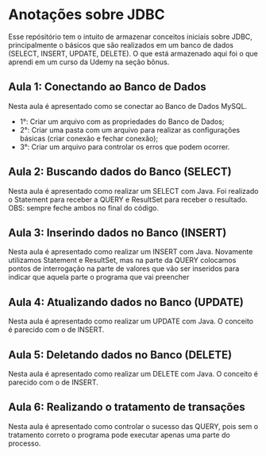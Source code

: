 # Anotações sobre JDBC

<p> Esse repósitório tem o intuito de armazenar conceitos iniciais sobre JDBC, principalmente o básicos que são realizados em um banco de dados (SELECT, INSERT, UPDATE, DELETE). O que está armazenado aqui foi o que aprendi em um curso da Udemy na seção bônus.</p>

## Aula 1: Conectando ao Banco de Dados

<p>Nesta aula é apresentado como se conectar ao Banco de Dados MySQL.</p>

- 1°: Criar um arquivo com as propriedades do Banco de Dados;
- 2°: Criar uma pasta com um arquivo para realizar as configurações básicas (criar conexão e fechar conexão);
- 3°: Criar um arquivo para controlar os erros que podem ocorrer. 

## Aula 2: Buscando dados do Banco (SELECT)

<p>Nesta aula é apresentado como realizar um SELECT com Java. Foi realizado o Statement para receber a QUERY e ResultSet para receber o 
resultado. OBS: sempre feche ambos no final do código.</p>


## Aula 3: Inserindo dados no Banco (INSERT)

<p>Nesta aula é apresentado como realizar um INSERT com Java. Novamente utilizamos Statement e ResultSet, mas na parte da QUERY colocamos
pontos de interrogação na parte de valores que vão ser inseridos para indicar que aquela parte o programa que vai preencher</p>


## Aula 4: Atualizando dados no Banco (UPDATE)
<p>Nesta aula é apresentado como realizar um UPDATE com Java. O conceito é parecido com o de INSERT.</p>

## Aula 5: Deletando dados no Banco (DELETE)
<p>Nesta aula é apresentado como realizar um DELETE com Java. O conceito é parecido com o de INSERT.</p>

## Aula 6: Realizando o tratamento de transações
<p>Nesta aula é apresentado como controlar o sucesso das QUERY, pois sem o tratamento correto o programa pode executar apenas uma parte do processo.</p>